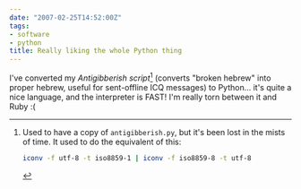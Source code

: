 ```yaml
---
date: "2007-02-25T14:52:00Z"
tags:
- software
- python
title: Really liking the whole Python thing
---
```


I've converted my _Antigibberish script_[^footnote]
(converts "broken hebrew" into proper hebrew, useful for sent-offline ICQ
messages) to Python... it's quite a nice language, and the interpreter is FAST!
I'm really torn between it and Ruby :(

[^footnote]: Used to have a copy of `antigibberish.py`, but it's been lost in
    the mists of time. It used to do the equivalent of this:
    ```bash
    iconv -f utf-8 -t iso8859-1 | iconv -f iso8859-8 -t utf-8
    ```
